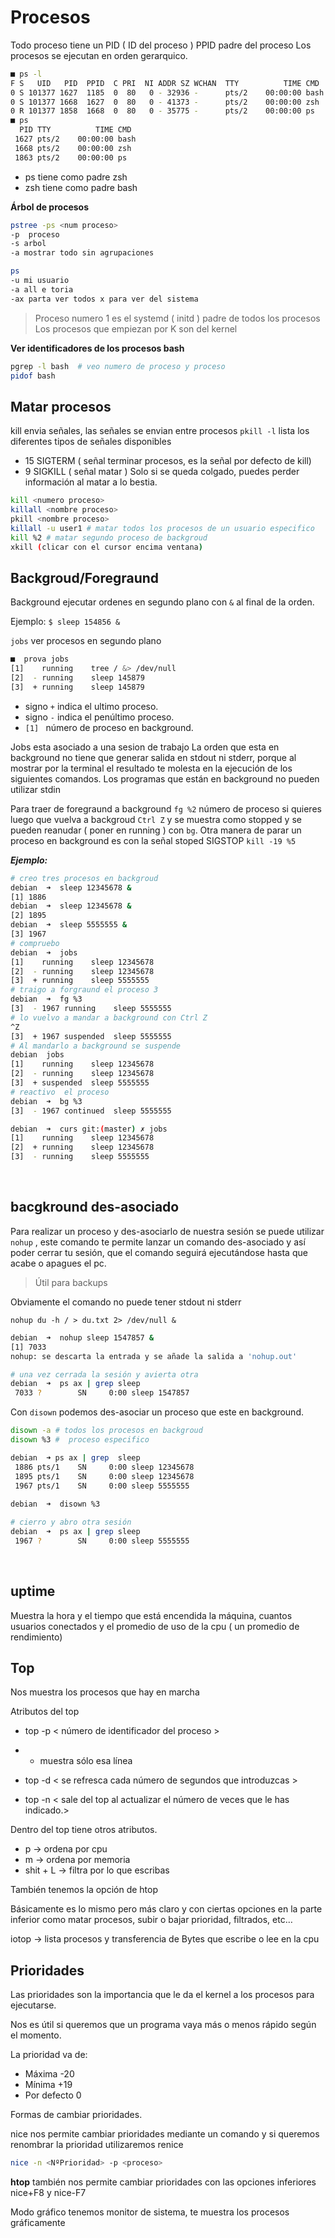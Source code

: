 # Procesos 

Todo proceso tiene un PID ( ID del proceso )
PPID  padre del proceso
Los procesos se ejecutan en orden gerarquico.

```bash
■ ps -l
F S   UID   PID  PPID  C PRI  NI ADDR SZ WCHAN  TTY          TIME CMD
0 S 101377 1627  1185  0  80   0 - 32936 -      pts/2    00:00:00 bash
0 S 101377 1668  1627  0  80   0 - 41373 -      pts/2    00:00:00 zsh
0 R 101377 1858  1668  0  80   0 - 35775 -      pts/2    00:00:00 ps
■ ps
  PID TTY          TIME CMD
 1627 pts/2    00:00:00 bash
 1668 pts/2    00:00:00 zsh
 1863 pts/2    00:00:00 ps
```

- ps tiene como padre zsh
- zsh tiene como padre bash



**Árbol de procesos**   

```bash  
pstree -ps <num proceso>  
-p  proceso
-s arbol  
-a mostrar todo sin agrupaciones

ps 
-u mi usuario
-a all e toria
-ax parta ver todos x para ver del sistema  
```

> Proceso numero 1 es el systemd ( initd ) padre de todos los procesos
> Los procesos que empiezan por K son del kernel  



**Ver identificadores de los procesos bash** 

```bash 
pgrep -l bash  # veo numero de proceso y proceso
pidof bash  
```

  

## Matar procesos

kill envia señales, las señales se envian entre procesos `pkill -l` lista los diferentes tipos de señales disponibles

- 15 SIGTERM ( señal terminar procesos, es la señal por defecto de kill)
- 9 SIGKILL  ( señal matar ) Solo si se queda colgado, puedes perder información al matar a lo bestia.

```bash 
kill <numero proceso>
killall <nombre proceso>
pkill <nombre proceso>
killall -u user1 # matar todos los procesos de un usuario especifico
kill %2 # matar segundo proceso de backgroud
xkill (clicar con el cursor encima ventana)
```

  

## Backgroud/Foregraund  

Background ejecutar ordenes en segundo plano con `&` al final de la orden.

Ejemplo: `$ sleep 154856 &`  

`jobs` ver procesos en segundo plano

```bash 
■  prova jobs
[1]    running    tree / &> /dev/null 
[2]  - running    sleep 145879       
[3]  + running    sleep 145879      
```

- signo `+` indica el ultimo proceso.
- signo `-` indica el penúltimo proceso.
- `[1] ` número de proceso en background.

Jobs esta asociado a una sesion de trabajo
La orden que esta en background no tiene que generar salida en stdout ni stderr, porque al mostrar por la terminal el resultado te molesta en la ejecución de los siguientes comandos.
Los programas que están en background no pueden utilizar stdin

Para traer de foregraund a background `fg %2` número de proceso si quieres luego que vuelva a backgroud `Ctrl Z`  y se muestra como stopped  y se pueden reanudar ( poner en running ) con `bg`.
Otra manera de parar un proceso en background es con la señal stoped SIGSTOP `kill -19 %5`  

***Ejemplo:***    

```bash  
# creo tres procesos en backgroud
debian  ➜  sleep 12345678 &
[1] 1886
debian  ➜  sleep 12345678 &
[2] 1895
debian  ➜  sleep 5555555 & 
[3] 1967
# compruebo
debian  ➜  jobs
[1]    running    sleep 12345678
[2]  - running    sleep 12345678
[3]  + running    sleep 5555555
# traigo a forgraund el proceso 3 
debian  ➜  fg %3
[3]  - 1967 running    sleep 5555555
# lo vuelvo a mandar a background con Ctrl Z
^Z
[3]  + 1967 suspended  sleep 5555555
# Al mandarlo a background se suspende
debian  jobs
[1]    running    sleep 12345678
[2]  - running    sleep 12345678
[3]  + suspended  sleep 5555555
# reactivo  el proceso
debian  ➜  bg %3
[3]  - 1967 continued  sleep 5555555

debian  ➜  curs git:(master) ✗ jobs
[1]    running    sleep 12345678
[2]  + running    sleep 12345678
[3]  - running    sleep 5555555

```

<br> 

## bacgkround des-asociado

Para realizar un proceso y des-asociarlo de nuestra sesión se puede utilizar `nohup` , este comando te permite lanzar un comando des-asociado y así poder cerrar tu sesión, que el comando seguirá ejecutándose hasta que acabe o apagues el pc.

> Útil para backups  



Obviamente el comando no puede tener stdout ni stderr

`nohup du -h / > du.txt 2> /dev/null &   ` 

```bash
debian  ➜  nohup sleep 1547857 &
[1] 7033
nohup: se descarta la entrada y se añade la salida a 'nohup.out'    

# una vez cerrada la sesión y avierta otra
debian  ➜  ps ax | grep sleep
 7033 ?        SN     0:00 sleep 1547857
```



Con `disown` podemos des-asociar un proceso que este en background.

```bash   
disown -a # todos los procesos en backgroud
disown %3 #  proceso especifico

debian  ➜ ps ax | grep  sleep
 1886 pts/1    SN     0:00 sleep 12345678
 1895 pts/1    SN     0:00 sleep 12345678
 1967 pts/1    SN     0:00 sleep 5555555
 
debian  ➜  disown %3

# cierro y abro otra sesión
debian  ➜  ps ax | grep sleep  
 1967 ?        SN     0:00 sleep 5555555
```

<br>

## uptime 

Muestra la hora y el tiempo que está encendida la máquina, cuantos usuarios conectados y el promedio de uso de la cpu ( un promedio de rendimiento)

## Top

Nos muestra los procesos que hay en marcha

Atributos del top

- top -p < número de identificador del proceso > 

- - muestra sólo esa línea

- top -d < se refresca cada número de segundos que introduzcas >

- top -n < sale del top al actualizar el número de veces que le has indicado.>

Dentro del top tiene otros atributos.

- p → ordena por cpu
- m → ordena por memoria
- shit + L → filtra por lo que escribas  

También tenemos la opción de htop

Básicamente es lo mismo pero más claro y con ciertas opciones en la parte inferior como matar procesos, subir o bajar prioridad, filtrados, etc…

iotop → lista procesos y transferencia de Bytes que escribe o lee en la cpu 



## Prioridades

Las prioridades son la importancia que le da el kernel a los procesos para ejecutarse.

Nos es útil si queremos que un programa vaya más o menos rápido según el momento.

La prioridad va de:

- Máxima -20
- Mínima +19
- Por defecto 0

Formas de cambiar prioridades.

nice nos permite cambiar prioridades mediante un comando y si queremos renombrar la prioridad utilizaremos renice

```bash
nice -n <NºPrioridad> -p <proceso>                                                             
```

**htop** también nos permite cambiar prioridades con las opciones inferiores nice+F8 y nice-F7

Modo gráfico tenemos monitor de sistema, te muestra los procesos gráficamente



